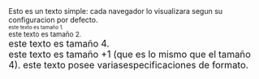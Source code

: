 <HTML>
<HEAD>
<TITLE< Ejemplo 4</TITLE>
</HEAD>
<BODY>
Esto es un texto simple: cada navegador lo visualizara  segun su configuracion por defecto.<BR>
<FONT SIZE="1"> este texto es tamaño
1.</FONT><BR>
<FONT SIZE="2"> este texto es tamaño
2.</FONT><BR>
<FONT SIZE="4"> este texto es tamaño
4.</FONT><BR>
<FONT SIZE="+1"> este texto es tamaño +1 (que es lo mismo que el tamaño 4).<FONT><BR<
<FONT FACE="Arial" SIZE="5"
COLOR="FFFF00"> este texto posee variasespecificaciones de formato.</FONT>
</BODY>
</HTML>
